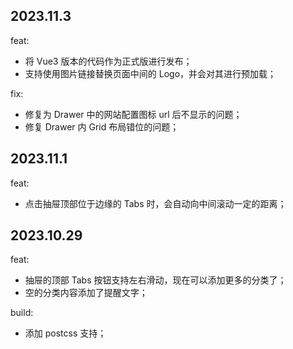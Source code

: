 ## 2023.11.3

feat:

- 将 Vue3 版本的代码作为正式版进行发布；
- 支持使用图片链接替换页面中间的 Logo，并会对其进行预加载；

fix:

- 修复为 Drawer 中的网站配置图标 url 后不显示的问题；
- 修复 Drawer 内 Grid 布局错位的问题；

## 2023.11.1

feat:

- 点击抽屉顶部位于边缘的 Tabs 时，会自动向中间滚动一定的距离；

## 2023.10.29

feat: 

- 抽屉的顶部 Tabs 按钮支持左右滑动，现在可以添加更多的分类了；
- 空的分类内容添加了提醒文字；

build:

- 添加 postcss 支持；